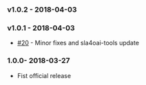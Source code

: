 ### v1.0.2 - 2018-04-03

### v1.0.1 - 2018-04-03

- [#20](https://github.com/isa-group/governify-project-oai-gateway/issues/20) - Minor fixes and sla4oai-tools update

### 1.0.0- 2018-03-27
- Fist official release
